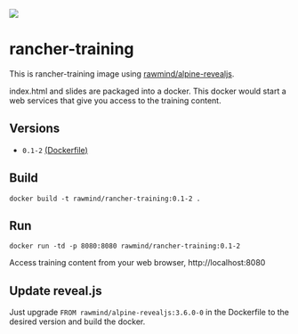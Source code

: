 [![](https://images.microbadger.com/badges/image/rawmind/rancher-training.svg)](https://microbadger.com/images/rawmind/rancher-training "Get your own image badge on microbadger.com")

# rancher-training

This is rancher-training image using [rawmind/alpine-revealjs][rawmind/alpine-revealjs].

index.html and slides are packaged into a docker. This docker would start a web services that give you access to the training content. 

## Versions

- `0.1-2` [(Dockerfile)](https://github.com/rawmind0/rancher-training/blob/0.1-2/Dockerfile)

## Build

```
docker build -t rawmind/rancher-training:0.1-2 .
```

## Run

```
docker run -td -p 8080:8080 rawmind/rancher-training:0.1-2
```

Access training content from your web browser, http://localhost:8080

## Update reveal.js

Just upgrade `FROM rawmind/alpine-revealjs:3.6.0-0` in the Dockerfile to the desired version and build the docker.

[rawmind/alpine-revealjs]: https://github.com/rawmind0/rawmind/alpine-revealjs/